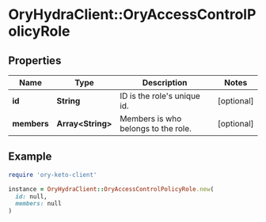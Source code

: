 # OryHydraClient::OryAccessControlPolicyRole

## Properties

| Name | Type | Description | Notes |
| ---- | ---- | ----------- | ----- |
| **id** | **String** | ID is the role&#39;s unique id. | [optional] |
| **members** | **Array&lt;String&gt;** | Members is who belongs to the role. | [optional] |

## Example

```ruby
require 'ory-keto-client'

instance = OryHydraClient::OryAccessControlPolicyRole.new(
  id: null,
  members: null
)
```

